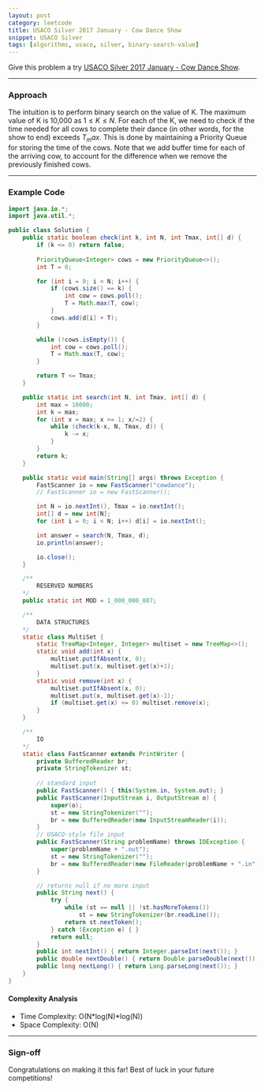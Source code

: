 ```yaml
---
layout: post
category: leetcode
title: USACO Silver 2017 January - Cow Dance Show
snippet: USACO Silver
tags: [algorithms, usaco, silver, binary-search-value]
---
```


Give this problem a try [USACO Silver 2017 January - Cow Dance Show](https://usaco.org/index.php?page=viewproblem2&cpid=690).

---

### Approach

The intuition is to perform binary search on the value of K. The maximum value of K is 10,000 as $1 \leq K \leq N$. For each of the K, we need to check if the time needed for all cows to complete their dance (in other words, for the show to end) exceeds $T_max$. This is done by maintaining a Priority Queue for storing the time of the cows. Note that we add buffer time for each of the arriving cow, to account for the difference when we remove the previously finished cows. 

---

### Example Code

```java
import java.io.*;
import java.util.*;

public class Solution {
	public static boolean check(int k, int N, int Tmax, int[] d) {
		if (k <= 0) return false;
		
		PriorityQueue<Integer> cows = new PriorityQueue<>();
		int T = 0;

		for (int i = 0; i < N; i++) {
			if (cows.size() == k) {
				int cow = cows.poll();
				T = Math.max(T, cow);
			}
			cows.add(d[i] + T);
		}

		while (!cows.isEmpty()) {
			int cow = cows.poll();
			T = Math.max(T, cow);
		}

		return T <= Tmax;
	}

	public static int search(int N, int Tmax, int[] d) {
		int max = 10000;
		int k = max;
		for (int x = max; x >= 1; x/=2) {
			while (check(k-x, N, Tmax, d)) {
				k -= x;
			}
		}
		return k;
	}

    public static void main(String[] args) throws Exception {
        FastScanner io = new FastScanner("cowdance");
		// FastScanner io = new FastScanner();

		int N = io.nextInt(), Tmax = io.nextInt();
		int[] d = new int[N];
		for (int i = 0; i < N; i++) d[i] = io.nextInt();

		int answer = search(N, Tmax, d);
		io.println(answer);

		io.close();
    }

    /**
        RESERVED NUMBERS
    */
    public static int MOD = 1_000_000_007;

    /**
        DATA STRUCTURES
    */
    static class MultiSet {
        static TreeMap<Integer, Integer> multiset = new TreeMap<>();
        static void add(int x) {
            multiset.putIfAbsent(x, 0);
            multiset.put(x, multiset.get(x)+1);
        }
        static void remove(int x) {
            multiset.putIfAbsent(x, 0);
            multiset.put(x, multiset.get(x)-1);
            if (multiset.get(x) <= 0) multiset.remove(x);
        }
    }

    /**
        IO
    */
    static class FastScanner extends PrintWriter {
        private BufferedReader br;
        private StringTokenizer st;
		
		// standard input
        public FastScanner() { this(System.in, System.out); }
		public FastScanner(InputStream i, OutputStream o) {
            super(o);
			st = new StringTokenizer("");
            br = new BufferedReader(new InputStreamReader(i));
        }
		// USACO-style file input
        public FastScanner(String problemName) throws IOException {
            super(problemName + ".out");
			st = new StringTokenizer("");
            br = new BufferedReader(new FileReader(problemName + ".in"));
        }

        // returns null if no more input
        public String next() {
            try {
                while (st == null || !st.hasMoreTokens())
                    st = new StringTokenizer(br.readLine());
                return st.nextToken();
            } catch (Exception e) { }
            return null;
        }
        public int nextInt() { return Integer.parseInt(next()); }  
        public double nextDouble() { return Double.parseDouble(next()); }   
        public long nextLong() { return Long.parseLong(next()); }   
    }
}
```

#### Complexity Analysis

- Time Complexity: O(N*log(N)*log(N))
- Space Complexity: O(N)

---

### Sign-off

Congratulations on making it this far! Best of luck in your future competitions!